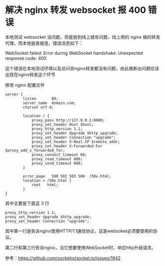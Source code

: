 # 解决 nginx 转发 websocket 报 400 错误

本地测试 websocket 没问题，但是放到线上就有问题，线上用的 nginx 做的转发代理，而本地是直接连，错误消息如下：

WebSocket failed: Error during WebSocket handshake: Unexpected response code: 400

这个错误在本地测试环境以及访问非nginx转发都没有问题，由此推断出问题应该出现在nginx转发这个环节

修改 nginx 配置文件
```
server {
        listen       80;
        server_name  domain.com;
        charset utf-8;

        location / {
            proxy_pass http://127.0.0.1:8080;
            proxy_set_header Host $host;
            proxy_http_version 1.1; 
            proxy_set_header Upgrade $http_upgrade;
            proxy_set_header Connection "upgrade";
            proxy_set_header X-Real-IP $remote_addr;
            proxy_set_header X-Forwarded-For $proxy_add_x_forwarded_for;
            proxy_connect_timeout 60;
            proxy_read_timeout 600;
            proxy_send_timeout 600;
        }

        error_page   500 502 503 504  /50x.html;
        location = /50x.html {
            root   html;
        }
}
```

其中主要是下面这 3 行
```
proxy_http_version 1.1; 
proxy_set_header Upgrade $http_upgrade;
proxy_set_header Connection "upgrade";
```

其中第一行是告诉nginx使用HTTP/1.1通信协议，这是websoket必须要使用的协议。

第二行和第三行告诉nginx，当它想要使用WebSocket时，响应http升级请求。

参考：https://github.com/socketio/socket.io/issues/1942